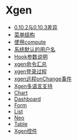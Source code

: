 # Xgen

<!-- links begin -->

- [0.10.2与0.10.3差异](0.10.2与0.10.3差异.md)
- [菜单结构](菜单结构.md)
- [使用compute](使用compute.md)
- [系统默认的用户名](系统默认的用户名.md)
- [Hook参数说明](Hook参数说明.md)
- [xgen命令汇总](xgen命令汇总.md)
- [xgen登录过程](xgen登录过程.md)
- [xgen远程onChange事件](xgen远程onChange事件.md)
- [Xgen多语言支持](Xgen多语言支持.md)
- [Chart](Chart/index)
- [Dashboard](Dashboard/index)
- [Form](Form/index)
- [List](List/index)
- [Neo](Neo/index)
- [Table](Table/index)
- [Xgen控件](Xgen控件/index)
<!-- links end -->
